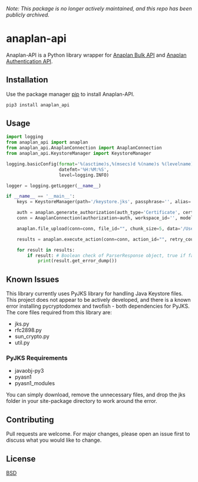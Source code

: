 *Note: This package is no longer actively maintained, and this repo has been publicly archived.*

# anaplan-api

Anaplan-API is a Python library wrapper for [Anaplan Bulk API](https://anaplanbulkapi20.docs.apiary.io/) and [Anaplan Authentication API](https://anaplanauthentication.docs.apiary.io/).

## Installation

Use the package manager [pip](https://pypi.org/project/anaplan-api/) to install Anaplan-API.

```bash
pip3 install anaplan_api
```

## Usage

```python
import logging
from anaplan_api import anaplan
from anaplan_api.AnaplanConnection import AnaplanConnection
from anaplan_api.KeystoreManager import KeystoreManager

logging.basicConfig(format='%(asctime)s,%(msecs)d %(name)s %(levelname)s %(message)s',
					datefmt='%H:%M:%S',
					level=logging.INFO)

logger = logging.getLogger(__name__)

if __name__ == '__main__':
	keys = KeystoreManager(path='/keystore.jks', passphrase='', alias='', key_pass='')

	auth = anaplan.generate_authorization(auth_type='Certificate', cert=keys.get_cert(), private_key=keys.get_key())
	conn = AnaplanConnection(authorization=auth, workspace_id='', model_id='')

	anaplan.file_upload(conn=conn, file_id="", chunk_size=5, data='/Users.csv')

	results = anaplan.execute_action(conn=conn, action_id="", retry_count=3)

	for result in results:
		if result: # Boolean check of ParserResponse object, true if failure dump is available
			print(result.get_error_dump())
```

## Known Issues
This library currently uses PyJKS library for handling Java Keystore files. This project does not appear to be actively developed, and there is a known error installing pycryptodomex and twofish - both dependencies for PyJKS. The core files required from this library are:

- jks.py
- rfc2898.py
- sun_crypto.py
- util.py

### PyJKS Requirements
- javaobj-py3
- pyasn1
- pyasn1_modules

You can simply download, remove the unnecessary files, and drop the jks folder in your site-package directory to work around the error.

## Contributing
Pull requests are welcome. For major changes, please open an issue first to discuss what you would like to change.

## License
[BSD](https://opensource.org/licenses/BSD-2-Clause)
